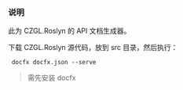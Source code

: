 ### 说明

此为 CZGL.Roslyn 的 API 文档生成器。

下载 CZGL.Roslyn 源代码，放到 src 目录，然后执行：

```
 docfx docfx.json --serve
```

> 需先安装 docfx